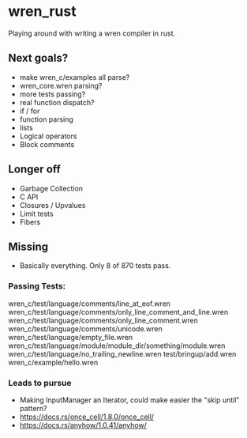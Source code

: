 # wren_rust
 Playing around with writing a wren compiler in rust.


## Next goals?
* make wren_c/examples all parse?
* wren_core.wren parsing?
* more tests passing?
* real function dispatch?
* if / for
* function parsing
* lists
* Logical operators
* Block comments

## Longer off
* Garbage Collection
* C API
* Closures / Upvalues
* Limit tests
* Fibers

## Missing
* Basically everything.  Only 8 of 870 tests pass.

### Passing Tests:
wren_c/test/language/comments/line_at_eof.wren
wren_c/test/language/comments/only_line_comment_and_line.wren
wren_c/test/language/comments/only_line_comment.wren
wren_c/test/language/comments/unicode.wren
wren_c/test/language/empty_file.wren
wren_c/test/language/module/module_dir/something/module.wren
wren_c/test/language/no_trailing_newline.wren
test/bringup/add.wren
wren_c/example/hello.wren

### Leads to pursue
* Making InputManager an Iterator, could make easier the "skip until" pattern?
* https://docs.rs/once_cell/1.8.0/once_cell/
* https://docs.rs/anyhow/1.0.41/anyhow/